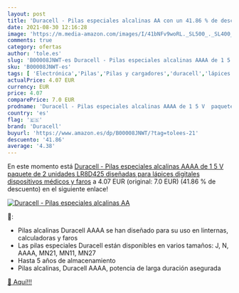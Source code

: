 ```yaml
---
layout: post
title: 'Duracell - Pilas especiales alcalinas AA con un 41.86 % de descuento'
date: 2021-08-30 12:16:28
image: 'https://m.media-amazon.com/images/I/41bNFv9woRL._SL500_._SL400_.jpg'
comments: true
category: ofertas
author: 'tole.es'
slug: 'B00008JNWT-es Duracell - Pilas especiales alcalinas AAAA de 1 5 V...'
sku: 'B00008JNWT-es'
tags: [ 'Electrónica','Pilas','Pilas y cargadores','duracell','lápices', ]
actualPrice: 4.07 EUR
currency: EUR
price: 4.07
comparePrice: 7.0 EUR
prodname: 'Duracell - Pilas especiales alcalinas AAAA de 1 5 V  paquete de 2 unidades  LR8D425  diseñadas para lápices digitales  dispositivos médicos y faros'
country: 'es'
flag: '🇪🇸'
brand: 'Duracell'
buyurl: 'https://www.amazon.es/dp/B00008JNWT/?tag=tolees-21'
descuento: '41.86'
average: '4.38'
---
```


En este momento está [Duracell - Pilas especiales alcalinas AAAA de 1 5 V  paquete de 2 unidades  LR8D425  diseñadas para lápices digitales  dispositivos médicos y faros](https://www.amazon.es/dp/B00008JNWT/?tag=tolees-21) a 4.07 EUR (original: 7.0 EUR) (41.86 %  de descuento) en el siguiente enlace!

[![Duracell - Pilas especiales alcalinas AA](https://m.media-amazon.com/images/I/41bNFv9woRL._SL500_._SL400_.jpg)](https://www.amazon.es/dp/B00008JNWT/?tag=tolees-21)

🔎:

- Pilas alcalinas Duracell AAAA se han diseñado para su uso en linternas, calculadoras y faros
- Las pilas especiales Duracell están disponibles en varios tamaños: J, N, AAAA, MN21, MN11, MN27
- Hasta 5 años de almacenamiento
- Pilas alcalinas, Duracell AAAA, potencia de larga duración asegurada

[🛒 Aquí!!!](https://www.amazon.es/dp/B00008JNWT/?tag=tolees-21)
